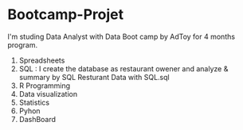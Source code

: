 # Bootcamp-Projet 
I'm studing Data Analyst with Data Boot camp by AdToy for 4 months program.
1. Spreadsheets
2. SQL :
   I create the database as restaurant owener and analyze & summary by SQL
Resturant Data with SQL.sql
3. R Programming
4. Data visualization
5. Statistics
6. Pyhon
7. DashBoard

